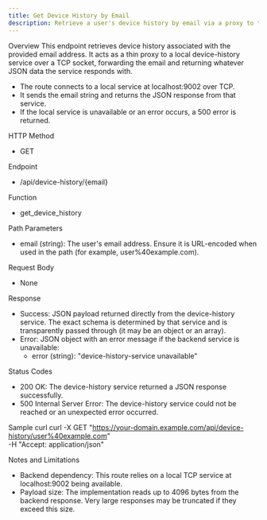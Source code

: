 ```yaml
---
title: Get Device History by Email
description: Retrieve a user's device history by email via a proxy to the local device-history service.
---
```


Overview
This endpoint retrieves device history associated with the provided email address. It acts as a thin proxy to a local device-history service over a TCP socket, forwarding the email and returning whatever JSON data the service responds with.

- The route connects to a local service at localhost:9002 over TCP.
- It sends the email string and returns the JSON response from that service.
- If the local service is unavailable or an error occurs, a 500 error is returned.

HTTP Method
- GET

Endpoint
- /api/device-history/{email}

Function
- get_device_history

Path Parameters
- email (string): The user's email address. Ensure it is URL-encoded when used in the path (for example, user%40example.com).

Request Body
- None

Response
- Success: JSON payload returned directly from the device-history service. The exact schema is determined by that service and is transparently passed through (it may be an object or an array).
- Error: JSON object with an error message if the backend service is unavailable:
  - error (string): "device-history-service unavailable"

Status Codes
- 200 OK: The device-history service returned a JSON response successfully.
- 500 Internal Server Error: The device-history service could not be reached or an unexpected error occurred.

Sample curl
curl -X GET "https://your-domain.example.com/api/device-history/user%40example.com" \
  -H "Accept: application/json"

Notes and Limitations
- Backend dependency: This route relies on a local TCP service at localhost:9002 being available.
- Payload size: The implementation reads up to 4096 bytes from the backend response. Very large responses may be truncated if they exceed this size.